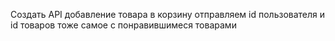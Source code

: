 Создать API
добавление товара в корзину
отправляем id пользователя и id товаров
тоже самое с понравившимеся товарами